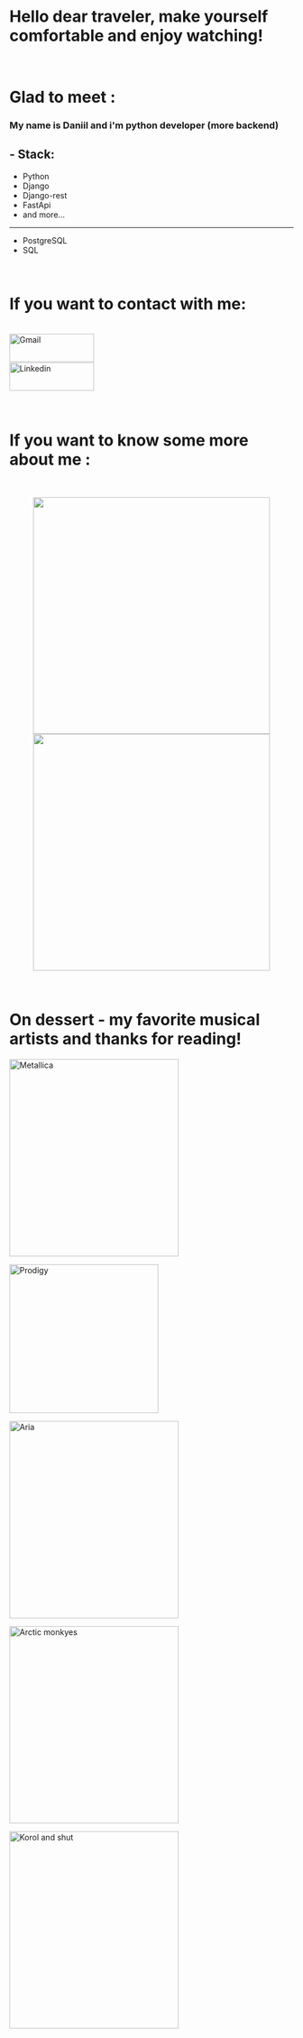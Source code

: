 <h1>Hello dear traveler, make yourself comfortable and enjoy watching! </h1>

</br>

# Glad to meet :

### My name is Daniil and i'm python developer (more backend)

## - Stack:
- Python
- Django
- Django-rest
- FastApi
- and more...
--------------
- PostgreSQL
- SQL

</br>


# If you want to contact with me:

<p>
 </br>
<a href="mailto:vasilyev.daniil.o@gmail.com">
 <img align="left" alt="Gmail" width="150" height="50" src="https://github.com/VDaniilO/PresentPage/picture/gmail@3x.png" />
</a>
</br>
</br>
</br>
<a href="https://linkedin.com/in/antfilatov">
  <img align="left" alt="Linkedin" width="150" height="50" src="https://github.com/VDaniilO/PresentPage/picture/linkedin@3x.png" />
</a>
 </p>
 
</br>
</br>
</br>
</br>

# If you want to know some more about me :

</br>

<p align="center" >  
  <a href="https://github.com/anuraghazra/github-readme-stats"> 
<img  src="https://github-readme-stats.vercel.app/api?username=PresentPage&show_icons=true&theme=dracula"/ width="420">
  </a>
    <a href="https://github.com/anuraghazra/github-readme-stats"> 
<img  src="https://github-readme-stats.vercel.app/api/top-langs/?username=PresentPage&layout=compact"/ width="420">
  </a>
  </p>

</br> 

# On dessert - my favorite musical artists and thanks for reading!

<p><img src="https://github.com/VDaniilO/PresentPage/picture/album-art-cover-heavy-wallpaper-preview.jpeg" alt="Metallica" height="350" width="300"/></p>

<p><img src="https://github.com/VDaniilO/PresentPage/picture/264x264.jpeg" alt="Prodigy" height="264" width="264"/></p>

<p><img src="https://github.com/VDaniilO/PresentPage/picture/Aria-Chimera.jpeg" alt="Aria" height="350" width="300"/></p>

<p><img src="https://github.com/VDaniilO/PresentPage/picture/71-Y-3usHkL._AC_SL1500_.jpeg" alt="Arctic monkyes" height="350" width="300"/></p>

<p><img src="https://github.com/VDaniilO/PresentPage/picture/12094481629914368.png" alt="Korol and shut" height="350" width="300"/></p>

